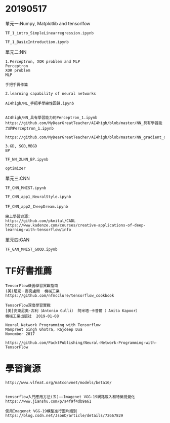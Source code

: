 # 20190517

單元一:Numpy, Matplotlib and tensorlfow
```
TF_1_intro_SimpleLinearregression.ipynb
```
```
TF_1_BasicIntroduction.ipynb
```
單元二:NN
```
1.Perceptron, XOR problem and MLP
Perceptron
XOR problem
MLP

手把手實作篇
```


```
2.learning capability of neural networks

AI4high/ML_手把手學線性回歸.ipynb


AI4high/NN_具有學習能力的Perceptron_1.ipynb
https://github.com/MyDearGreatTeacher/AI4high/blob/master/NN_具有學習能力的Perceptron_1.ipynb
```
```
https://github.com/MyDearGreatTeacher/AI4high/blob/master/NN_gradient_descent.ipynb
```
```
3.GD, SGD,MBGD
BP

TF_NN_2LNN_BP.ipynb

optimizer
```

單元三:CNN
```
TF_CNN_MNIST.ipynb	
```
```
TF_CNN_app1_NeuralStyle.ipynb	
```
```
TF_CNN_app2_ＤeepDream.ipynb	
```
```
線上學習資源:
https://github.com/pkmital/CADL
https://www.kadenze.com/courses/creative-applications-of-deep-learning-with-tensorflow/info
```
單元四:GAN
```
TF_GAN_MNIST_GOOD.ipynb
```

# TF好書推薦
```
TensorFlow機器學習實戰指南
(美)尼克‧麥克盧爾  機械工業
https://github.com/nfmcclure/tensorflow_cookbook
```

```
TensorFlow深度學習實戰 
[美]安東尼奧·古利（Antonio Gulli） 阿米塔·卡普爾（ Amita Kapoor）
機械工業出版社  2019-01-08
```
```
Neural Network Programming with Tensorflow
Manpreet Singh Ghotra, Rajdeep Dua
November 2017

https://github.com/PacktPublishing/Neural-Network-Programming-with-TensorFlow
```

# 學習資源

```
http://www.vlfeat.org/matconvnet/models/beta16/


tensorflow入門應用方法(五)——Imagenet VGG-19網路載入和特徵視覺化
https://www.jianshu.com/p/a4f9f4db9a61
```

```
使用Imagenet VGG-19模型進行圖片識別
https://blog.csdn.net/JsonD/article/details/72667829

```
